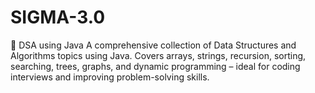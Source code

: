 # SIGMA-3.0
📗 DSA using Java
A comprehensive collection of Data Structures and Algorithms topics using Java. Covers arrays, strings, recursion, sorting, searching, trees, graphs, and dynamic programming – ideal for coding interviews and improving problem-solving skills.
 
